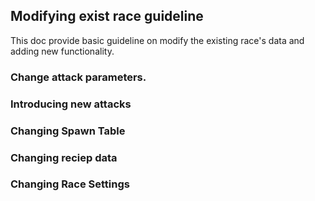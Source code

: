 ## Modifying exist race guideline

This doc provide basic guideline on modify the existing race's data and adding new functionality.

### Change attack parameters.


### Introducing new attacks


### Changing Spawn Table


### Changing reciep data


### Changing Race Settings




